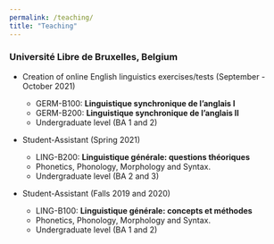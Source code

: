 ```yaml
---
permalink: /teaching/
title: "Teaching"
---
```


### Université Libre de Bruxelles, Belgium
- Creation of online English linguistics exercises/tests (September - October 2021)
    - GERM-B100: **Linguistique synchronique de l’anglais I**
    - GERM-B200: **Linguistique synchronique de l’anglais II**
    - Undergraduate level (BA 1 and 2)

- Student-Assistant (Spring 2021)
    - LING-B200: **Linguistique générale: questions théoriques**
    - Phonetics, Phonology, Morphology and Syntax.
    - Undergraduate level (BA 2 and 3)

- Student-Assistant (Falls 2019 and 2020)
    - LING-B100: **Linguistique générale: concepts et méthodes** 
    - Phonetics, Phonology, Morphology and Syntax.
    - Undergraduate level (BA 1 and 2)
